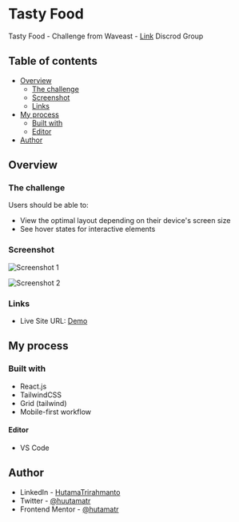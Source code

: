 # Tasty Food

Tasty Food - Challenge from Waveast - [Link](https://azhariemuhammad.notion.site/2-Tasty-Food-9de1f2d8427d4bbdb9a628bb41a7d4e5) Discrod Group

## Table of contents

- [Overview](#overview)
  - [The challenge](#the-challenge)
  - [Screenshot](#screenshot)
  - [Links](#links)
- [My process](#my-process)
  - [Built with](#built-with)
  - [Editor](#editor)
- [Author](#author)

## Overview

### The challenge

Users should be able to:

- View the optimal layout depending on their device's screen size
- See hover states for interactive elements

### Screenshot

![Screenshot 1]()

![Screenshot 2]()

### Links

- Live Site URL: [Demo]()

## My process

### Built with

- React.js
- TailwindCSS
- Grid (tailwind)
- Mobile-first workflow

#### Editor

- VS Code

## Author

- LinkedIn - [HutamaTrirahmanto](https://www.linkedin.com/in/hutama-trirahmanto/)
- Twitter - [@huutamatr](https://twitter.com/huutamatr)
- Frontend Mentor - [@hutamatr](https://www.frontendmentor.io/profile/hutamatr)
